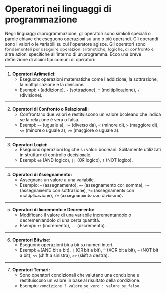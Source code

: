 # Operatori nei linguaggi di programmazione

Negli linguaggi di programmazione, gli operatori sono simboli speciali o parole chiave che eseguono operazioni su uno o più operandi. Gli operandi sono i valori o le variabili su cui l'operatore agisce. Gli operatori sono fondamentali per eseguire operazioni aritmetiche, logiche, di confronto e altre azioni specifiche all'interno di un programma. Ecco una breve definizione di alcuni tipi comuni di operatori:

---

1. **Operatori Aritmetici:**
   - Eseguono operazioni matematiche come l'addizione, la sottrazione, la moltiplicazione e la divisione.
   - Esempi: `+` (addizione), `-` (sottrazione), `*` (moltiplicazione), `/` (divisione).

---

2. **Operatori di Confronto o Relazionali:**
   - Confrontano due valori e restituiscono un valore booleano che indica se la relazione è vera o falsa.
   - Esempi: `==` (uguale a), `!=` (diverso da), `<` (minore di), `>` (maggiore di), `<=` (minore o uguale a), `>=` (maggiore o uguale a).

---

3. **Operatori Logici:**
   - Eseguono operazioni logiche su valori booleani. Solitamente utilizzati in strutture di controllo decisionale.
   - Esempi: `&&` (AND logico), `||` (OR logico), `!` (NOT logico).

---

4. **Operatori di Assegnamento:**
   - Assegnano un valore a una variabile.
   - Esempio: `=` (assegnamento), `+=` (assegnamento con somma), `-=` (assegnamento con sottrazione), `*=` (assegnamento con moltiplicazione), `/=` (assegnamento con divisione).

---

5. **Operatori di Incremento e Decremento:**
   - Modificano il valore di una variabile incrementandolo o decrementandolo di una certa quantità.
   - Esempi: `++` (incremento), `--` (decremento).

---

6. **Operatori Bitwise:**
   - Eseguono operazioni bit a bit su numeri interi.
   - Esempi: `&` (AND bit a bit), `|` (OR bit a bit), `^` (XOR bit a bit), `~` (NOT bit a bit), `<<` (shift a sinistra), `>>` (shift a destra).

---

7. **Operatori Ternari:**
   - Sono operatori condizionali che valutano una condizione e restituiscono un valore in base al risultato della condizione.
   - Esempio: `condizione ? valore_se_vero : valore_se_falso`.

